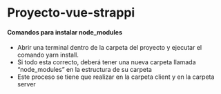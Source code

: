 # Proyecto-vue-strappi
#### Comandos para instalar node_modules

-  Abrir una terminal dentro de la carpeta del proyecto y ejecutar el comando yarn install.
- Si todo esta correcto, deberá tener una nueva carpeta llamada “node_modules” en la estructura de su carpeta
- Este proceso se tiene que realizar en la carpeta client y en la carpeta server
